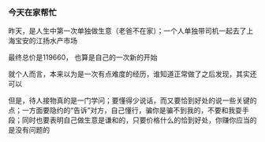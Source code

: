 
### 今天在家帮忙

昨天，是人生中第一次单独做生意（老爸不在家）；一个人单独带司机一起去了上海宝安的江扬水产市场


最终总价是119660， 也算是自己的一次新的开始


就个人而言，本来以为是一次有点难度的经历，谁知道正常做了之后发现，其实还可以


但是，待人接物真的是一门学问；要懂得少说话，而又要恰到好处的说一些关键的点；一方面要隐约的“告诉”对方，自己懂行，骗你是骗不到我的，不要和我耍手段；同时也要表明自己做生意是谦和的，只要价格什么的恰到好处，你赚你应当的是没有问题的










